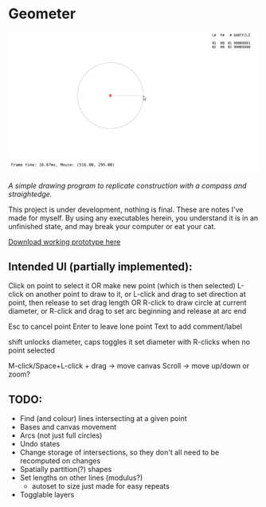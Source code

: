 # Geometer

![geometer drawing demo](geometer-480.gif)

*A simple drawing program to replicate construction with a compass and straightedge.*

This project is under development, nothing is final. These are notes I've made for myself.
By using any executables herein, you understand it is in an unfinished state, and may break your computer or eat your cat.

[Download working prototype here](https://github.com/azmr/geometer/releases)

## Intended UI (partially implemented):

Click on point to select it OR make new point (which is then selected)
L-click on another point to draw to it, or L-click and drag to set direction at point, then release to set drag length
OR R-click to draw circle at current diameter, or R-click and drag to set arc beginning and release at arc end

Esc to cancel point
Enter to leave lone point
Text to add comment/label

shift unlocks diameter, caps toggles it
set diameter with R-clicks when no point selected

M-click/Space+L-click + drag -> move canvas
Scroll -> move up/down or zoom?


## TODO:

- Find (and colour) lines intersecting at a given point
- Bases and canvas movement
- Arcs (not just full circles)
- Undo states
- Change storage of intersections, so they don't all need to be recomputed on changes
- Spatially partition(?) shapes
- Set lengths on other lines (modulus?)
	- autoset to size just made for easy repeats
- Togglable layers
